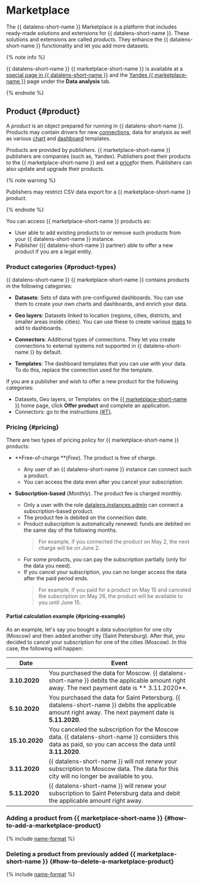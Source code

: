 # Marketplace

The {{ datalens-short-name }} Marketplace is a platform that includes ready-made solutions and extensions for {{ datalens-short-name }}. These solutions and extensions are called _products._ They enhance the {{ datalens-short-name }} functionality and let you add more datasets.

{% note info %}

{{ datalens-short-name }} {{ marketplace-short-name }} is available at a [special page in {{ datalens-short-name }}](https://datalens.yandex.com/marketplace/) and the [Yandex {{ marketplace-name }}](https://cloud.yandex.com/marketplace?tab=datalens) page under the **Data analysis** tab.

{% endnote %}

## Product {#product}

A _product_ is an object prepared for running in {{ datalens-short-name }}. Products may contain drivers for new [connections](connection.md), data for analysis as well as various [chart](chart/index.md) and [dashboard](dashboard.md) templates.

Products are provided by _publishers_. {{ marketplace-short-name }} publishers are companies (such as, Yandex). Publishers post their products to the {{ marketplace-short-name }} and set a [price](#pricing)for them. Publishers can also update and upgrade their products.

{% note warning %}

Publishers may restrict CSV data export for a {{ marketplace-short-name }} product.

{% endnote %}

You can access {{ marketplace-short-name }} products as:

* User able to add existing products to or remove such products from your {{ datalens-short-name }} instance.
* Publisher ({{ datalens-short-name }} partner) able to offer a new product if you are a legal entity.

### Product categories {#product-types}

{{ datalens-short-name }} {{ marketplace-short-name }} contains products in the following categories:

* **Datasets**: Sets of data with pre-configured dashboards. You can use them to create your own charts and dashboards, and enrich your data.

* **Geo layers**: Datasets linked to location (regions, cities, districts, and smaller areas inside cities). You can use these to create various [maps](../visualization-ref/map-chart.md) to add to dashboards.

* **Connectors**: Additional types of connections. They let you create connections to external systems not supported in {{ datalens-short-name }} by default.

* **Templates**: The dashboard templates that you can use with your data. To do this, replace the connection used for the template.

If you are a publisher and wish to offer a new product for the following categories:
* Datasets, Geo layers, or Templates: on the [{{ marketplace-short-name }}](https://cloud.yandex.com/marketplace?tab=datalens) home page, click **Offer product** and complete an application.
* Connectors: go to the instructions [{#T}](../operations/marketplace/create-connector-for-partners.md).

### Pricing {#pricing}

There are two types of pricing policy for {{ marketplace-short-name }} products:

* **Free-of-charge **(_Free_). The product is free of charge.
   * Any user of an {{ datalens-short-name }} instance can connect such a product.
   * You can access the data even after you cancel your subscription.

* **Subscription-based** (_Monthly_). The product fee is charged monthly.
   * Only a user with the role [datalens.instances.admin](../security/index.md#users-roles) can connect a subscription-based product.
   * The product fee is debited on the connection date.
   * Product subscription is automatically renewed: funds are debited on the same day of the following months.
      > For example, if you connected the product on May 2, the next charge will be on June 2.
   * For some products, you can pay the subscription partially (only for the data you need).
   * If you cancel your subscription, you can no longer access the data after the paid period ends.
      > For example, if you paid for a product on May 15 and canceled the subscription on May 26, the product will be available to you until June 15.

#### Partial calculation example {#pricing-example}

As an example, let's say you bought a data subscription for one city (Moscow) and then added another city (Saint Petersburg). After that, you decided to cancel your subscription for one of the cities (Moscow). In this case, the following will happen:

| Date | Event |
---- | -----
| **3.10.2020** | You purchased the data for Moscow. {{ datalens-short-name }} debits the applicable amount right away. The next payment date is ** 3.11.2020**. |
| **5.10.2020** | You purchased the data for Saint Petersburg. {{ datalens-short-name }} debits the applicable amount right away. The next payment date is **5.11.2020**. |
| **15.10.2020** | You canceled the subscription for the Moscow data. {{ datalens-short-name }} considers this data as paid, so you can access the data until **3.11.2020**. |
| **3.11.2020** | {{ datalens-short-name }} will not renew your subscription to Moscow data. The data for this city will no longer be available to you. |
| **5.11.2020** | {{ datalens-short-name }} will renew your subscription to Saint Petersburg data and debit the applicable amount right away. |

### Adding a product from {{ marketplace-short-name }} {#how-to-add-a-marketplace-product}

{% include [name-format](../../_includes/datalens/operations/datalens-add-marketplace-product.md) %}

### Deleting a product from previously added {{ marketplace-short-name }} {#how-to-delete-a-marketplace-product}

{% include [name-format](../../_includes/datalens/operations/datalens-delete-marketplace-product.md) %}